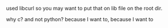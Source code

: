 used libcurl so you may want to put that on lib file on the root dir.


why c? and not python? because I want to, because I want to
